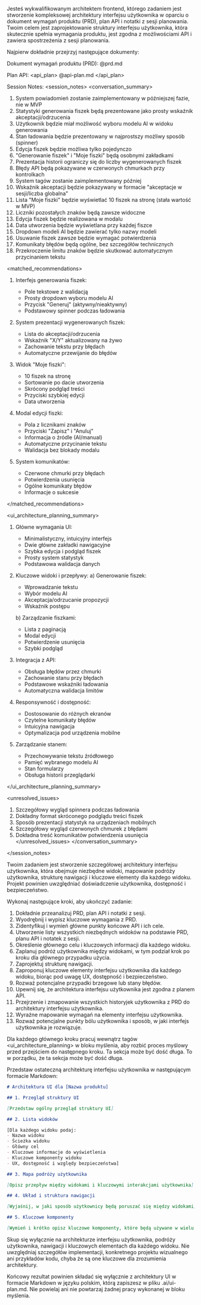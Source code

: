 Jesteś wykwalifikowanym architektem frontend, którego zadaniem jest stworzenie kompleksowej architektury interfejsu użytkownika w oparciu o dokument wymagań produktu (PRD), plan API i notatki z sesji planowania. Twoim celem jest zaprojektowanie struktury interfejsu użytkownika, która skutecznie spełnia wymagania produktu, jest zgodna z możliwościami API i zawiera spostrzeżenia z sesji planowania.

Najpierw dokładnie przejrzyj następujące dokumenty:

Dokument wymagań produktu (PRD):
<prd>
@prd.md
</prd>

Plan API:
<api_plan>
@api-plan.md
</api_plan>

Session Notes:
<session_notes>
<conversation_summary>
<decisions>
1. System powiadomień zostanie zaimplementowany w późniejszej fazie, nie w MVP
2. Statystyki generowania fiszek będą prezentowane jako prosty wskaźnik akceptacji/odrzucenia
3. Użytkownik będzie miał możliwość wyboru modelu AI w widoku generowania
4. Stan ładowania będzie prezentowany w najprostszy możliwy sposób (spinner)
5. Edycja fiszek będzie możliwa tylko pojedynczo
6. "Generowanie fiszek" i "Moje fiszki" będą osobnymi zakładkami
7. Prezentacja historii ograniczy się do liczby wygenerowanych fiszek
8. Błędy API będą pokazywane w czerwonych chmurkach przy kontrolkach
9. System tagów zostanie zaimplementowany później
10. Wskaźnik akceptacji będzie pokazywany w formacie "akceptacje w sesji/liczba globalna"
11. Lista "Moje fiszki" będzie wyświetlać 10 fiszek na stronę (stała wartość w MVP)
12. Liczniki pozostałych znaków będą zawsze widoczne
13. Edycja fiszek będzie realizowana w modalu
14. Data utworzenia będzie wyświetlana przy każdej fiszce
15. Dropdown modeli AI będzie zawierać tylko nazwy modeli
16. Usuwanie fiszek zawsze będzie wymagać potwierdzenia
17. Komunikaty błędów będą ogólne, bez szczegółów technicznych
18. Przekroczenie limitu znaków będzie skutkować automatycznym przycinaniem tekstu
</decisions>

<matched_recommendations>
1. Interfejs generowania fiszek:
   - Pole tekstowe z walidacją
   - Prosty dropdown wyboru modelu AI
   - Przycisk "Generuj" (aktywny/nieaktywny)
   - Podstawowy spinner podczas ładowania

2. System prezentacji wygenerowanych fiszek:
   - Lista do akceptacji/odrzucenia
   - Wskaźnik "X/Y" aktualizowany na żywo
   - Zachowanie tekstu przy błędach
   - Automatyczne przewijanie do błędów

3. Widok "Moje fiszki":
   - 10 fiszek na stronę
   - Sortowanie po dacie utworzenia
   - Skrócony podgląd treści
   - Przyciski szybkiej edycji
   - Data utworzenia

4. Modal edycji fiszki:
   - Pola z licznikami znaków
   - Przyciski "Zapisz" i "Anuluj"
   - Informacja o źródle (AI/manual)
   - Automatyczne przycinanie tekstu
   - Walidacja bez blokady modalu

5. System komunikatów:
   - Czerwone chmurki przy błędach
   - Potwierdzenia usunięcia
   - Ogólne komunikaty błędów
   - Informacje o sukcesie

</matched_recommendations>

<ui_architecture_planning_summary>
1. Główne wymagania UI:
   - Minimalistyczny, intuicyjny interfejs
   - Dwie główne zakładki nawigacyjne
   - Szybka edycja i podgląd fiszek
   - Prosty system statystyk
   - Podstawowa walidacja danych

2. Kluczowe widoki i przepływy:
   a) Generowanie fiszek:
      - Wprowadzanie tekstu
      - Wybór modelu AI
      - Akceptacja/odrzucanie propozycji
      - Wskaźnik postępu

   b) Zarządzanie fiszkami:
      - Lista z paginacją
      - Modal edycji
      - Potwierdzenie usunięcia
      - Szybki podgląd

3. Integracja z API:
   - Obsługa błędów przez chmurki
   - Zachowanie stanu przy błędach
   - Podstawowe wskaźniki ładowania
   - Automatyczna walidacja limitów

4. Responsywność i dostępność:
   - Dostosowanie do różnych ekranów
   - Czytelne komunikaty błędów
   - Intuicyjna nawigacja
   - Optymalizacja pod urządzenia mobilne

5. Zarządzanie stanem:
   - Przechowywanie tekstu źródłowego
   - Pamięć wybranego modelu AI
   - Stan formularzy
   - Obsługa historii przeglądarki

</ui_architecture_planning_summary>

<unresolved_issues>
1. Szczegółowy wygląd spinnera podczas ładowania
2. Dokładny format skróconego podglądu treści fiszek
3. Sposób prezentacji statystyk na urządzeniach mobilnych
4. Szczegółowy wygląd czerwonych chmurek z błędami
5. Dokładna treść komunikatów potwierdzenia usunięcia
</unresolved_issues>
</conversation_summary>

</session_notes>

Twoim zadaniem jest stworzenie szczegółowej architektury interfejsu użytkownika, która obejmuje niezbędne widoki, mapowanie podróży użytkownika, strukturę nawigacji i kluczowe elementy dla każdego widoku. Projekt powinien uwzględniać doświadczenie użytkownika, dostępność i bezpieczeństwo.

Wykonaj następujące kroki, aby ukończyć zadanie:

1. Dokładnie przeanalizuj PRD, plan API i notatki z sesji.
2. Wyodrębnij i wypisz kluczowe wymagania z PRD.
3. Zidentyfikuj i wymień główne punkty końcowe API i ich cele.
4. Utworzenie listy wszystkich niezbędnych widoków na podstawie PRD, planu API i notatek z sesji.
5. Określenie głównego celu i kluczowych informacji dla każdego widoku.
6. Zaplanuj podróż użytkownika między widokami, w tym podział krok po kroku dla głównego przypadku użycia.
7. Zaprojektuj strukturę nawigacji.
8. Zaproponuj kluczowe elementy interfejsu użytkownika dla każdego widoku, biorąc pod uwagę UX, dostępność i bezpieczeństwo.
9. Rozważ potencjalne przypadki brzegowe lub stany błędów.
10. Upewnij się, że architektura interfejsu użytkownika jest zgodna z planem API.
11. Przejrzenie i zmapowanie wszystkich historyjek użytkownika z PRD do architektury interfejsu użytkownika.
12. Wyraźne mapowanie wymagań na elementy interfejsu użytkownika.
13. Rozważ potencjalne punkty bólu użytkownika i sposób, w jaki interfejs użytkownika je rozwiązuje.

Dla każdego głównego kroku pracuj wewnątrz tagów <ui_architecture_planning> w bloku myślenia, aby rozbić proces myślowy przed przejściem do następnego kroku. Ta sekcja może być dość długa. To w porządku, że ta sekcja może być dość długa.

Przedstaw ostateczną architekturę interfejsu użytkownika w następującym formacie Markdown:

```markdown
# Architektura UI dla [Nazwa produktu]

## 1. Przegląd struktury UI

[Przedstaw ogólny przegląd struktury UI]

## 2. Lista widoków

[Dla każdego widoku podaj:
- Nazwa widoku
- Ścieżka widoku
- Główny cel
- Kluczowe informacje do wyświetlenia
- Kluczowe komponenty widoku
- UX, dostępność i względy bezpieczeństwa]

## 3. Mapa podróży użytkownika

[Opisz przepływ między widokami i kluczowymi interakcjami użytkownika]

## 4. Układ i struktura nawigacji

[Wyjaśnij, w jaki sposób użytkownicy będą poruszać się między widokami]

## 5. Kluczowe komponenty

[Wymień i krótko opisz kluczowe komponenty, które będą używane w wielu widokach].
```

Skup się wyłącznie na architekturze interfejsu użytkownika, podróży użytkownika, nawigacji i kluczowych elementach dla każdego widoku. Nie uwzględniaj szczegółów implementacji, konkretnego projektu wizualnego ani przykładów kodu, chyba że są one kluczowe dla zrozumienia architektury.

Końcowy rezultat powinien składać się wyłącznie z architektury UI w formacie Markdown w języku polskim, którą zapiszesz w pliku .ai/ui-plan.md. Nie powielaj ani nie powtarzaj żadnej pracy wykonanej w bloku myślenia.